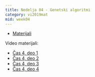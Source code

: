 ```yaml
---
title: Nedelja 04 - Genetski algoritmi
category: vi2019mat
mid: week04
---
```

- <a target="_blank" href="https://github.com/matfvi/vi/tree/master/2019.2020/04.genetski.algoritmi">Materijali</a>

Video materijali:
- <a target="_blank" href="https://youtu.be/IYmBUFQRGTQ">Čas 4, deo 1</a>
- <a target="_blank" href="https://youtu.be/fw__wrFPkq8">Čas 4, deo 2</a>
- <a target="_blank" href="https://youtu.be/P72mZYZua0k">Čas 4, deo 3</a>
- <a target="_blank" href="https://youtu.be/ubUPDFzYQMo">Čas 4, deo 4</a>